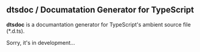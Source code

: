 dtsdoc / Documatation Generator for TypeScript
---------------

**dtsdoc** is a documantation generator for TypeScript's ambient source file (*.d.ts).

Sorry, it's in development...